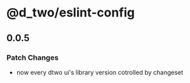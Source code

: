 # @d_two/eslint-config

## 0.0.5

### Patch Changes

- now every dtwo ui's library version cotrolled by changeset
